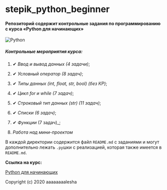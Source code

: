 # stepik_python_beginner

#### Репозиторий содержит контрольные задания по программированию с курса «Python для начинающих»

![Python](https://www.python.org/static/community_logos/python-logo-master-v3-TM.png)

##### Контрольные мероприятия курса:

   1. ✔ _Ввод и вывод данных_ _(4 задачи)_;
    
   2. ✔ _Условный оператор_ _(8 задач)_;
    
   3. ✔ _Типы данных (int, float, str, bool)_ _(без КР)_;
    
   4. ✔ _Цикл for и while_ _(7 задач)_;
    
   5. ✔ _Строковый тип данных (str)_ _(11 задач)_;
    
   6. ✔ _Списки_ _(6 задач)_;
    
   7. ✔ _Функции_ (7 задач)_;
    
   8. _Работа над мини-проектом_
   
В каждой директории содержится файл `README.md` c заданиями и могут дополнительно лежать `.py`шки с реализацией, которая также имеется в `README.md`.

**Ссылка на курс:** 

[Python для начинающих](https://stepik.org/course/58852/syllabus)

Copyright (c) 2020 aaaaaaaalesha
